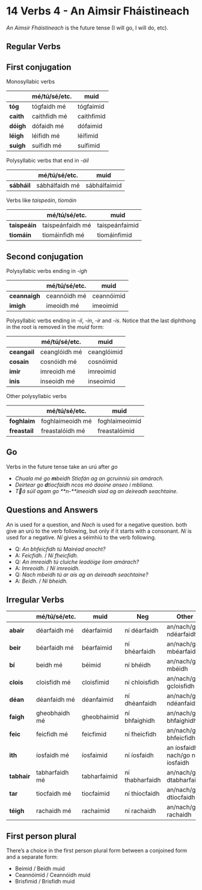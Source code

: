 # 14 Verbs 4 - An Aimsir Fháistineach


_An Aimsir Fháistineach_ is the future tense (I will go, I will do, etc).


## Regular Verbs

## First conjugation

Monosyllabic verbs

|           | mé/tú/sé/etc. | muid       |
| --------- | ------------- | ---------- |
| **tóg**   | tógfaidh mé   | tógfaimid  |
| **caith** | caithfidh mé  | caithfimid |
| **dóigh** | dófaidh mé    | dófaimid   |
| **léigh** | léifidh mé    | léifimid   |
| **suigh** | suífidh mé    | suífimid   |

Polysyllabic verbs that end in _-áil_

|             | mé/tú/sé/etc.  | muid         |
| ----------- | -------------- | ------------ |
| **sábháil** | sábhálfaidh mé | sábhálfaimid |

Verbs like _taispeáin_, _tiomáin_

|               | mé/tú/sé/etc.    | muid           |
| ------------- | ---------------- | -------------- |
| **taispeáin** | taispeánfaidh mé | taispeánfaimid |
| **tiomáin**   | tiomáinfidh mé   | tiomáinfimid   |


## Second conjugation

Polysyllabic verbs ending in _-igh_

|               | mé/tú/sé/etc. | muid       |
| ------------- | ------------- | ---------- |
| **ceannaigh** | ceannóidh mé  | ceannóimid |
| **imigh**     | imeoidh mé    | imeoimid   |

Polysyllabic verbs ending in _-il_, _-in_, _-ir_ and _-is_. Notice that the last diphthong in the root is removed in the _muid_ form:

|              | mé/tú/sé/etc. | muid        |
| ------------ | ------------- | ----------- |
| **ceangail** | ceanglóidh mé | ceanglóimid |
| **cosain**   | cosnóidh mé   | cosnóimid   |
| **imir**     | imreoidh mé   | imreoimid   |
| **inis**     | inseoidh mé   | inseoimid   |

Other polysyllabic verbs

|               | mé/tú/sé/etc.    | muid           |
| ------------- | ---------------- | -------------- |
| **foghlaim**  | foghlaimeoidh mé | foghlaimeoimid |
| **freastail** | freastalóidh mé  | freastalóimid  |


## Go

Verbs in the future tense take an urú after _go_

* _Chuala mé go **m**beidh Stiofán ag an gcruinniú sin amárach._
* _Deirtear go **d**tiocfaidh ncos mó daoine anseo i mbliana._
* _Tá súil agam go **n-**imeoidh siad ag an deireadh seachtaine._


## Questions and Answers

_An_ is used for a question, and _Nach_ is used for a negative question. both give an urú to the verb following, but only if it starts with a consonant.
_Ní_ is used for a negative. _Ní_ gives a séimhiú to the verb following.
* Q: _An bhfeicfidh tú Mairéad anocht?_
* A: _Feicfidh._ / _Ní fheicfidh._
* Q: _An imreoidh tú cluiche leadóige liom amárach?_
* A: _Imreoidh._ / _Ní imreoidh._
* Q: _Nach mbeidh tú ar ais ag an deireadh seachtaine?_
* A: _Beidh._ / _Ní bheidh._


## Irregular Verbs

|             | mé/tú/sé/etc.  | muid         | Neg             | Other                               |
| ----------- | -------------- | ------------ | --------------- | ----------------------------------- |
| **abair**   | déarfaidh mé   | déarfaimid   | ní déarfaidh    | an/nach/go ndéarfaidh               |
| **beir**    | béarfaidh mé   | béarfaimid   | ní bhéarfaidh   | an/nach/go mbéarfaidh               |
| **bí**      | beidh mé       | béimid       | ní bhéidh       | an/nach/go mbéidh                   |
| **clois**   | cloisfidh mé   | cloisfimid   | ní chloisfidh   | an/nach/go gcloisfidh               |
| **déan**    | déanfaidh mé   | déanfaimid   | ní dhéanfaidh   | an/nach/go ndéanfaidh               |
| **faigh**   | gheobhaidh mé  | gheobhaimid  | ní bhfaighidh   | an/nach/go bhfaighidh               |
| **feic**    | feicfidh mé    | feicfimid    | ní fheicfidh    | an/nach/go bhfeicfidh               |
| **ith**     | íosfaidh mé    | íosfaimid    | ní íosfaidh     | an íosfaidh<br />nach/go n-íosfaidh |
| **tabhair** | tabharfaidh mé | tabharfaimid | ní thabharfaidh | an/nach/go dtabharfaidh             |
| **tar**     | tiocfaidh mé   | tiocfaimid   | ní thiocfaidh   | an/nach/go dtiocfaidh               |
| **téigh**   | rachaidh mé    | rachaimid    | ní rachaidh     | an/nach/go rachaidh                 |


## First person plural

There’s a choice in the first person plural form between a conjoined form and a separate form:
* Beimid      / Beidh muid
* Ceannóimid  / Ceannóidh muid
* Brisfimid   / Brisfidh muid